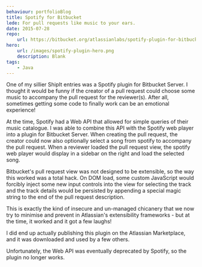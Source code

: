 ```yaml
---
behaviour: portfolioBlog
title: Spotify for Bitbucket
lede: For pull requests like music to your ears.
date: 2015-07-28
repo: 
    url: https://bitbucket.org/atlassianlabs/spotify-plugin-for-bitbucket-server
hero:
    url: /images/spotify-plugin-hero.png
    description: Blank
tags:  
    - Java
---
```

One of my sillier ShipIt entries was a Spotify plugin for Bitbucket Server. I thought it would be funny if the creator of a pull request could choose some music to accompany the pull request for the reviewer(s). After all, sometimes getting some code to finally work can be an emotional experience! 

At the time, Spotify had a Web API that allowed for simple queries of their music catalogue. I was able to combine this API with the Spotify web player into a plugin for Bitbucket Server. When creating the pull request, the creator could now also optionally select a song from spotify to accompany the pull request. When a reviewer loaded the pull request view, the spotify web player would display in a sidebar on the right and load the selected song. 

Bitbucket's pull request view was not designed to be extensible, so the way this worked was a total hack. On DOM load, some custom JavaScript would forcibly inject some new input controls into the view for selecting the track and the track details would be persisted by appending a special magic string to the end of the pull request description. 

This is exactly the kind of insecure and un-managed chicanery that we now try to minimise and prevent in Atlassian's extensibility frameworks - but at the time, it worked and it got a few laughs!

I did end up actually publishing this plugin on the Atlassian Marketplace, and it was downloaded and used by a few others.

Unfortunately, the Web API was eventually deprecated by Spotify, so the plugin no longer works.
